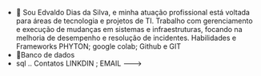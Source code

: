 - 👋 
Sou Edvaldo Dias da Silva, e minha atuação profissional está voltada para áreas de tecnologia e projetos de TI. Trabalho com gerenciamento e execução de mudanças em sistemas e infraestruturas, focando na melhoria de desempenho e resolução de incidentes.
  Habilidades e  Frameworks
 PHYTON; google colab; Github e GIT
- 🌱Banco de dados
- sql ..
 Contatos
  LINKDIN ; EMAIL
--->
